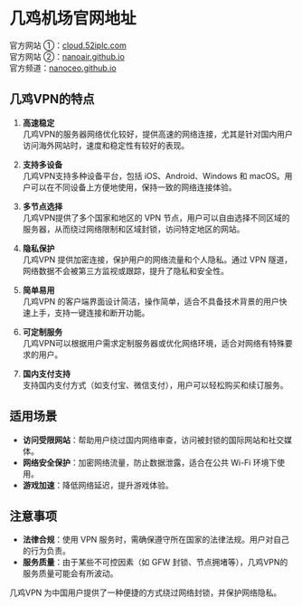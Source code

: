 # 几鸡机场官网地址

官方网站 ①：[cloud.52iplc.com](https://cloud.52iplc.com)  
官方网站 ②：[nanoair.github.io](https://nanoair.github.io)  
官方频道：[nanoceo.github.io](https://nanoceo.github.io)  

## 几鸡VPN的特点

1. **高速稳定**  
   几鸡VPN的服务器网络优化较好，提供高速的网络连接，尤其是针对国内用户访问海外网站时，速度和稳定性有较好的表现。

2. **支持多设备**  
   几鸡VPN支持多种设备平台，包括 iOS、Android、Windows 和 macOS。用户可以在不同设备上方便地使用，保持一致的网络连接体验。

3. **多节点选择**  
   几鸡VPN提供了多个国家和地区的 VPN 节点，用户可以自由选择不同区域的服务器，从而绕过网络限制和区域封锁，访问特定地区的网站。

4. **隐私保护**  
   几鸡VPN 提供加密连接，保护用户的网络流量和个人隐私。通过 VPN 隧道，网络数据不会被第三方监视或跟踪，提升了隐私和安全性。

5. **简单易用**  
   几鸡VPN 的客户端界面设计简洁，操作简单，适合不具备技术背景的用户快速上手，支持一键连接和断开功能。

6. **可定制服务**  
   几鸡VPN可以根据用户需求定制服务器或优化网络环境，适合对网络有特殊要求的用户。

7. **国内支付支持**  
   支持国内支付方式（如支付宝、微信支付），用户可以轻松购买和续订服务。

## 适用场景

- **访问受限网站**：帮助用户绕过国内网络审查，访问被封锁的国际网站和社交媒体。
- **网络安全保护**：加密网络流量，防止数据泄露，适合在公共 Wi-Fi 环境下使用。
- **游戏加速**：降低网络延迟，提升游戏体验。

## 注意事项

- **法律合规**：使用 VPN 服务时，需确保遵守所在国家的法律法规。用户对自己的行为负责。
- **服务质量**：由于某些不可控因素（如 GFW 封锁、节点拥堵等），几鸡VPN的服务质量可能会有所波动。

几鸡VPN 为中国用户提供了一种便捷的方式绕过网络封锁，并保护网络隐私。
